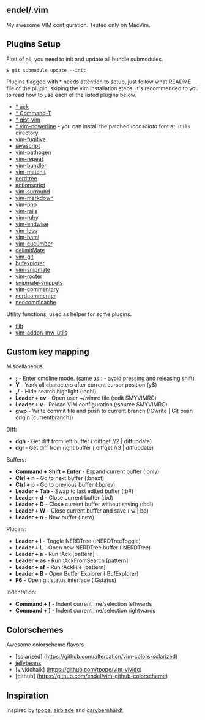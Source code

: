 endel/.vim
---

My awesome VIM configuration. Tested only on MacVim.


Plugins Setup
---

First of all, you need to init and update all bundle submodules.

    $ git submodule update --init


Plugins flagged with * needs attention to setup, just follow what README file of the plugin, skiping the vim installation steps.
It's recommended to you to read how to use each of the listed plugins below.

 * [* ack](https://github.com/mileszs/ack.vim)
 * [* Command-T](https://github.com/wincent/Command-T)
 * [* gist-vim](https://github.com/mattn/gist-vim)
 * [* vim-powerline](https://github.com/Lokaltog/vim-powerline) - you can install the patched *Iconsolata* font at <code>utils</code> directory.
 * [vim-fugitive](https://github.com/tpope/vim-fugitive)
 * [javascript](https://github.com/pangloss/vim-javascript)
 * [vim-pathogen](https://github.com/tpope/vim-pathogen)
 * [vim-repeat](https://github.com/tpope/vim-repeat)
 * [vim-bundler](https://github.com/tpope/vim-bundler)
 * [vim-matchit](https://github.com/tsaleh/vim-matchit)
 * [nerdtree](https://github.com/scrooloose/nerdtree)
 * [actionscript](https://github.com/endel/actionscript.vim)
 * [vim-surround](https://github.com/tpope/vim-surround)
 * [vim-markdown](https://github.com/tpope/vim-markdown)
 * [vim-php](https://github.com/madflow/vim-php)
 * [vim-rails](https://github.com/tpope/vim-rails)
 * [vim-ruby](https://github.com/vim-ruby/vim-ruby)
 * [vim-endwise](https://github.com/tpope/vim-endwise)
 * [vim-less](https://github.com/groenewege/vim-less)
 * [vim-haml](https://github.com/tpope/vim-haml)
 * [vim-cucumber](https://github.com/tpope/vim-cucumber)
 * [delimitMate](https://github.com/Raimondi/delimitMate/)
 * [vim-git](https://github.com/tpope/vim-git)
 * [bufexplorer](https://github.com/corntrace/bufexplorer)
 * [vim-snipmate](https://github.com/garbas/vim-snipmate)
 * [vim-rooter](https://github.com/airblade/vim-rooter)
 * [snipmate-snippets](https://github.com/honza/snipmate-snippets)
 * [vim-commentary](https://github.com/tpope/vim-commentary)
 * [nerdcommenter](https://github.com/scrooloose/nerdcommenter)
 * [neocomplcache](https://github.com/Shougo/neocomplcache)

Utility functions, used as helper for some plugins.

 * [tlib](https://github.com/tomtom/tlib_vim)
 * [vim-addon-mw-utils](https://github.com/MarcWeber/vim-addon-mw-utils)


Custom key mapping
---

Miscellaneous:

 * __;__ - Enter cmdline mode. (same as : - avoid pressing and releasing shift)
 * __Y__ - Yank all characters after current cursor position (y$)
 * __,/__ - Hide search highlight (:nohl)
 * __Leader + ev__ - Open user ~/.vimrc file (:edit $MYVIMRC)
 * __Leader + v__ - Reload VIM configuration (:source $MYVIMRC)
 * __gwp__ - Write commit file and push to current branch (:Gwrite | Git push origin [currentbranch])

Diff:

 * __dgh__ - Get diff from left buffer (:diffget //2 | diffupdate)
 * __dgl__ - Get diff from right buffer (:diffget //3 | diffupdate)


Buffers:

 * __Command + Shift + Enter__ - Expand current buffer (:only)
 * __Ctrl + n__ - Go to next buffer (:bnext)
 * __Ctrl + p__ - Go to previous buffer (:bprev)
 * __Leader + Tab__ - Swap to last edited buffer (:b#)
 * __Leader + d__ - Close current buffer (:bd)
 * __Leader + D__ - Close current buffer without saving (:bd!)
 * __Leader + W__ - Close current buffer and save (:w | bd)
 * __Leader + n__ - New buffer (:new)

Plugins:

 * __Leader + l__ - Toggle NERDTree (:NERDTreeToggle)
 * __Leader + L__ - Open new NERDTree buffer (:NERDTree)
 * __Leader + a__ - Run :Ack [pattern]
 * __Leader + as__ - Run :AckFromSearch [pattern]
 * __Leader + af__ - Run :AckFile [pattern]
 * __Leader + B__ - Open Buffer Explorer (:BufExplorer)
 * __F6__ - Open git status interface (:Gstatus)

Indentation:

  * __Command + [__ - Indent current line/selection leftwards
  * __Command + ]__ - Indent current line/selection rightwards


Colorschemes
---

Awesome colorscheme flavors

 * [solarized] (https://github.com/altercation/vim-colors-solarized)
 * [jellybeans](https://github.com/nanotech/jellybeans.vim)
 * [vividchalk] (https://github.com/tpope/vim-vividc)
 * [github] (https://github.com/endel/vim-github-colorscheme)


Inspiration
---

Inspired by [tpope](https://github.com/tpope), [airblade](https://github.com/airblade) and [garybernhardt](https://github.com/garybernhardt)
